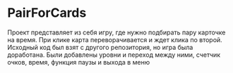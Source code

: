 # PairForCards
Проект представляет из себя игру, где нужно подбирать пару карточке на время. При клике карта переворачивается и ждет клика по второй.  Исходный код был взят с другого репозитория, но игра была доработана. Были добавлены уровни и переход  между ними, счетчик очков, время, функция паузы и выхода в меню
